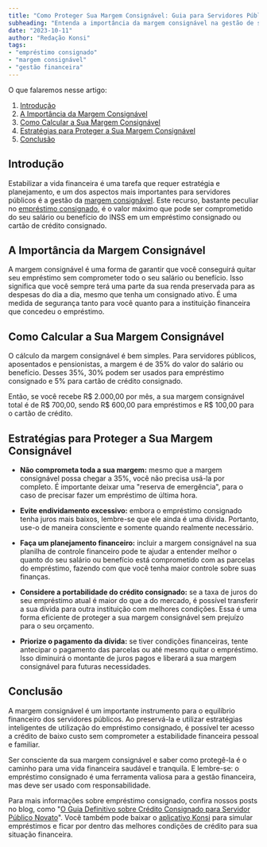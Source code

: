 ```yaml
---
title: "Como Proteger Sua Margem Consignável: Guia para Servidores Públicos"
subheading: "Entenda a importância da margem consignável na gestão de suas finanças e descubra estratégias para protegê-la"
date: "2023-10-11"
author: "Redação Konsi"
tags:
- "empréstimo consignado"
- "margem consignável"
- "gestão financeira"
---
```


O que falaremos nesse artigo:

1. [Introdução](#intro)
2. [A Importância da Margem Consignável](#a-importância-da-margem-consignável)
3. [Como Calcular a Sua Margem Consignável](#como-calcular-a-sua-margem-consignável)
4. [Estratégias para Proteger a Sua Margem Consignável](#estratégias-para-proteger-a-sua-margem-consignável)
5. [Conclusão](#conclusão)
   
<a name="intro"></a>
## Introdução

Estabilizar a vida financeira é uma tarefa que requer estratégia e planejamento, e um dos aspectos mais importantes para servidores públicos é a gestão da [margem consignável](https://konsi.com.br/postagens/entenda-como-o-crdito-consignado-afeta-o-clculo-da-margem-consignvel). Este recurso, bastante peculiar no [empréstimo consignado](https://konsi.com.br/postagens/emprstimos-consignados-e-suas-principais-aplicaes), é o valor máximo que pode ser comprometido do seu salário ou benefício do INSS em um empréstimo consignado ou cartão de crédito consignado. 

<a name="a-importância-da-margem-consignável"></a>
## A Importância da Margem Consignável

A margem consignável é uma forma de garantir que você conseguirá quitar seu empréstimo sem comprometer todo o seu salário ou benefício. Isso significa que você sempre terá uma parte da sua renda preservada para as despesas do dia a dia, mesmo que tenha um consignado ativo. É uma medida de segurança tanto para você quanto para a instituição financeira que concedeu o empréstimo. 

<a name="como-calcular-a-sua-margem-consignável"></a>
## Como Calcular a Sua Margem Consignável

O cálculo da margem consignável é bem simples. Para servidores públicos, aposentados e pensionistas, a margem é de 35% do valor do salário ou benefício. Desses 35%, 30% podem ser usados para empréstimo consignado e 5% para cartão de crédito consignado. 

Então, se você recebe R$ 2.000,00 por mês, a sua margem consignável total é de R$ 700,00, sendo R$ 600,00 para empréstimos e R$ 100,00 para o cartão de crédito.

<a name="estratégias-para-proteger-a-sua-margem-consignável"></a>
## Estratégias para Proteger a Sua Margem Consignável

- **Não comprometa toda a sua margem:** mesmo que a margem consignável possa chegar a 35%, você não precisa usá-la por completo. É importante deixar uma "reserva de emergência", para o caso de precisar fazer um empréstimo de última hora.

- **Evite endividamento excessivo:** embora o empréstimo consignado tenha juros mais baixos, lembre-se que ele ainda é uma dívida. Portanto, use-o de maneira consciente e somente quando realmente necessário.

- **Faça um planejamento financeiro:** incluir a margem consignável na sua planilha de controle financeiro pode te ajudar a entender melhor o quanto do seu salário ou benefício está comprometido com as parcelas do empréstimo, fazendo com que você tenha maior controle sobre suas finanças.

- **Considere a portabilidade do crédito consignado:** se a taxa de juros do seu empréstimo atual é maior do que a do mercado, é possível transferir a sua dívida para outra instituição com melhores condições. Essa é uma forma eficiente de proteger a sua margem consignável sem prejuízo para o seu orçamento.

- **Priorize o pagamento da dívida:** se tiver condições financeiras, tente antecipar o pagamento das parcelas ou até mesmo quitar o empréstimo. Isso diminuirá o montante de juros pagos e liberará a sua margem consignável para futuras necessidades.

<a name="conclusão"></a>
## Conclusão

A margem consignável é um importante instrumento para o equilíbrio financeiro dos servidores públicos. Ao preservá-la e utilizar estratégias inteligentes de utilização do empréstimo consignado, é possível ter acesso a crédito de baixo custo sem comprometer a estabilidade financeira pessoal e familiar.

Ser consciente da sua margem consignável e saber como protegê-la é o caminho para uma vida financeira saudável e tranquila. E lembre-se: o empréstimo consignado é uma ferramenta valiosa para a gestão financeira, mas deve ser usado com responsabilidade.

Para mais informações sobre empréstimo consignado, confira nossos posts no blog, como "[O Guia Definitivo sobre Crédito Consignado para Servidor Público Novato](https://konsi.com.br/postagens/o-guia-definitivo-sobre-crdito-consignado-para-servidor-pblico-novato)". Você também pode baixar o [aplicativo Konsi](https://konsi.com.br/aplicativo-download) para simular empréstimos e ficar por dentro das melhores condições de crédito para sua situação financeira.
